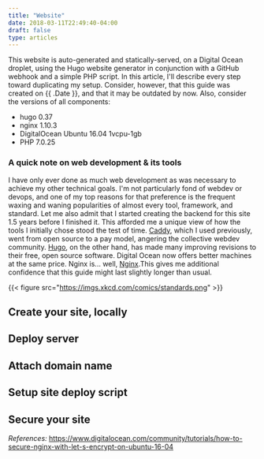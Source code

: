 ```yaml
---
title: "Website"
date: 2018-03-11T22:49:40-04:00
draft: false
type: articles
---
```


This website is auto-generated and statically-served, on a Digital Ocean droplet, using
the Hugo website generator in conjunction with a GitHub webhook and a simple PHP script.
In this article, I'll describe every step toward duplicating my setup. Consider, however,
that this guide was created on {{ .Date }}, and that it may be outdated by now. Also,
consider the versions of all components:

  * hugo 0.37
  * nginx 1.10.3
  * DigitalOcean Ubuntu 16.04 1vcpu-1gb
  * PHP 7.0.25

### A quick note on web development & its tools
I have only ever done as much web development as was necessary to achieve my other technical goals. I'm not particularly fond of webdev or devops, and one of my top reasons for that preference is the frequent waxing and waning popularities of almost every tool, framework, and standard. Let me also admit that I started creating the backend for this site 1.5 years before I finished it. This afforded me a unique view of how the tools I initially chose stood the test of time. [Caddy](https://caddyserver.com/), which I used previously, went from open source to a pay model, angering the collective webdev community. [Hugo](https://gohugo.io/), on the other hand, has made many improving revisions to their free, open source software. Digital Ocean now offers better machines at the same price. Nginx is... well, [Nginx](https://nginx.org/en/).This gives me additional confidence that this guide might last slightly longer than usual.

{{< figure src="https://imgs.xkcd.com/comics/standards.png" >}}

## Create your site, locally


## Deploy server


## Attach domain name


## Setup site deploy script


## Secure your site


_References:_
https://www.digitalocean.com/community/tutorials/how-to-secure-nginx-with-let-s-encrypt-on-ubuntu-16-04